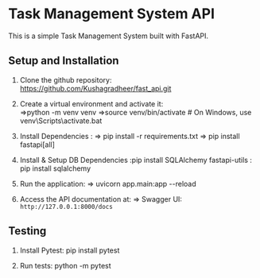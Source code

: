 # Task Management System API

This is  a simple Task Management System built with FastAPI.

## Setup and Installation

1. Clone the github repository: https://github.com/Kushagradheer/fast_api.git


2. Create a virtual environment and activate it:  
    =>python -m venv venv
    =>source venv/bin/activate # On Windows, use venv\Scripts\activate.bat

3. Install Dependencies :
    => pip install -r requirements.txt
    => pip install fastapi[all]

4. Install & Setup DB Dependencies :pip install SQLAlchemy fastapi-utils : pip install sqlalchemy


5. Run the application:
   => uvicorn app.main:app --reload

6. Access the API documentation at:
   => Swagger UI: `http://127.0.0.1:8000/docs`






## Testing
1. Install Pytest: pip install pytest
   
2. Run tests: python -m pytest
